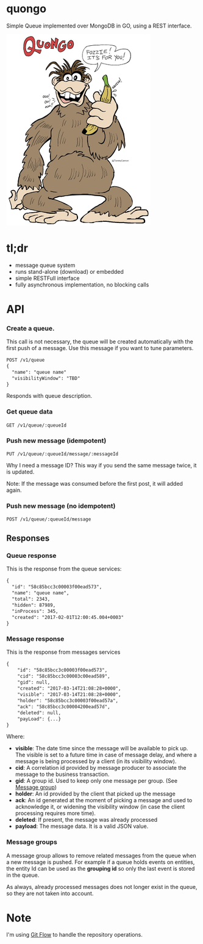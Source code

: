 # quongo
Simple Queue implemented over MongoDB in GO, using a REST interface.

![Mongo](images/quongo_640.png)

# tl;dr

* message queue system
* runs stand-alone (download) or embedded
* simple RESTFull interface
* fully asynchronous implementation, no blocking calls

# API

### Create a queue.
This call is not necessary, the queue will be created automatically with the first push of a message. 
Use this message if you want to tune parameters.
 
    POST /v1/queue
    {
      "name": "queue name"
      "visibilityWindow": "TBD"
    }

Responds with queue description.

### Get queue data

    GET /v1/queue/:queueId

### Push new message (idempotent)

    PUT /v1/queue/:queueId/message/:messageId

Why I need a message ID? This way if you send the same message twice, it is updated.

Note: If the message was consumed before the first post, it will added again.

### Push new message (no idempotent)

    POST /v1/queue/:queueId/message

## Responses

### Queue response

This is the response from the queue services:

    {
      "id": "58c85bcc3c00003f00ead573",
      "name": "queue name",
      "total": 2343,
      "hidden": 87989,
      "inProcess": 345,
      "created": "2017-02-01T12:00:45.004+0003"
    }

### Message response

This is the response from messages services

    {
        "id": "58c85bcc3c00003f00ead573",
        "cid": "58c85bcc3c00003c00ead589",
        "gid": null,
        "created": "2017-03-14T21:08:28+0000",
        "visible": "2017-03-14T21:08:28+0000",
        "holder": "58c85bcc3c00003f00ead57a",
        "ack": "58c85bcc3c00004200ead57d",
        "deleted": null,
        "payLoad": {...}
    }

Where:

* **visible**: The date time since the message will be available to pick up. The visible is set to a future time
  in case of message delay, and where a message is being processed by a client (in its visibility window).
* **cid**: A correlation id provided by message producer to associate the message to the business transaction.
* **gid**: A group id. Used to keep only one message per group. (See [Message group](#message-groups))
* **holder**: An id provided by the client that picked up the message
* **ack**: An id generated at the moment of picking a message and used to acknowledge it, 
  or widening the visibility window (in case the client processing requires more time).
* **deleted**: If present, the message was already processed
* **payload**: The message data. It is a valid JSON value.

### Message groups

A message group allows to remove related messages from the queue when a new message is pushed. For
example if a queue holds events on entities, the entity Id can be used as the **grouping id** so only the
last event is stored in the queue.

As always, already processed messages does not longer exist in the queue, so they are not taken into account.

# Note

I'm using [Git Flow](https://danielkummer.github.io/git-flow-cheatsheet/) to handle the repository operations.
